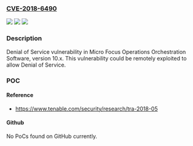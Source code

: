 ### [CVE-2018-6490](https://cve.mitre.org/cgi-bin/cvename.cgi?name=CVE-2018-6490)
![](https://img.shields.io/static/v1?label=Product&message=Operations%20Orchestration%20Software&color=blue)
![](https://img.shields.io/static/v1?label=Version&message=n%2Fa&color=blue)
![](https://img.shields.io/static/v1?label=Vulnerability&message=Denial%20of%20Service%20(DoS)&color=brighgreen)

### Description

Denial of Service vulnerability in Micro Focus Operations Orchestration Software, version 10.x. This vulnerability could be remotely exploited to allow Denial of Service.

### POC

#### Reference
- https://www.tenable.com/security/research/tra-2018-05

#### Github
No PoCs found on GitHub currently.

